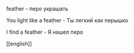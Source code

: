 feather - перо украшать

You light like a feather - Ты легкий как перышко

I find a feather - Я нашел перо

[[english]]